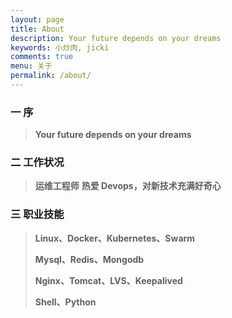 ```yaml
---
layout: page
title: About
description: Your future depends on your dreams
keywords: 小炒肉, jicki
comments: true
menu: 关于
permalink: /about/
---
```


### 一 序

> **Your future depends on your dreams**
>

### 二 工作状况

> **运维工程师**
> **热爱 Devops，对新技术充满好奇心**

### 三 职业技能

> **Linux、Docker、Kubernetes、Swarm**
>
> **Mysql、Redis、Mongodb**
>
> **Nginx、Tomcat、LVS、Keepalived**
>
> **Shell、Python**
>

<audio  autoplay="autoplay">
  <source src="https://mritd.b0.upaiyun.com/markdown/music_see_you_again.mp3" type="audio/mpeg" />
Your future depends on your dreams
</audio>
